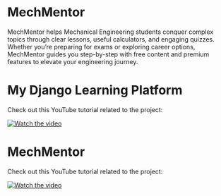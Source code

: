 # MechMentor
MechMentor helps Mechanical Engineering students conquer complex topics through clear lessons, useful calculators, and engaging quizzes. Whether you’re preparing for exams or exploring career options, MechMentor guides you step-by-step with free content and premium features to elevate your engineering journey.
# My Django Learning Platform

Check out this YouTube tutorial related to the project:

[![Watch the video](https://img.youtube.com/vi/VHz155TZs-8/0.jpg)](https://www.youtube.com/watch?v=VHz155TZs-8)
# MechMentor

Check out this YouTube tutorial related to the project:

[![Watch the video](https://img.youtube.com/vi/GSKW5DESZAQ&list=PL15_dVkCiIOeFG-VnFcLRD6PdvsS8a0mg&index=1/0.jpg)](https://www.youtube.com/watch?v=GSKW5DESZAQ&list=PL15_dVkCiIOeFG-VnFcLRD6PdvsS8a0mg&index=1)
